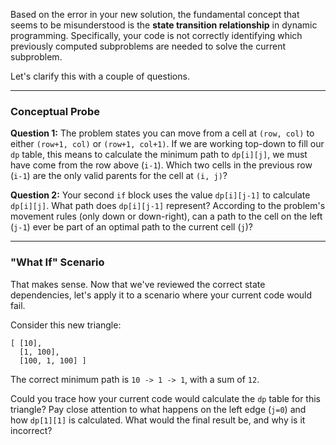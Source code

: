 
Based on the error in your new solution, the fundamental concept that seems to be misunderstood is the **state transition relationship** in dynamic programming. Specifically, your code is not correctly identifying which previously computed subproblems are needed to solve the current subproblem.

Let's clarify this with a couple of questions.

***

### Conceptual Probe

**Question 1:** The problem states you can move from a cell at `(row, col)` to either `(row+1, col)` or `(row+1, col+1)`. If we are working top-down to fill our `dp` table, this means to calculate the minimum path to `dp[i][j]`, we must have come from the row above (`i-1`). Which two cells in the previous row (`i-1`) are the only valid parents for the cell at `(i, j)`?

**Question 2:** Your second `if` block uses the value `dp[i][j-1]` to calculate `dp[i][j]`. What path does `dp[i][j-1]` represent? According to the problem's movement rules (only down or down-right), can a path to the cell on the left (`j-1`) ever be part of an optimal path to the current cell (`j`)?

***

### "What If" Scenario

That makes sense. Now that we've reviewed the correct state dependencies, let's apply it to a scenario where your current code would fail.

Consider this new triangle:
```
[ [10],
  [1, 100],
  [100, 1, 100] ]
```
The correct minimum path is `10 -> 1 -> 1`, with a sum of `12`.

Could you trace how your current code would calculate the `dp` table for this triangle? Pay close attention to what happens on the left edge (`j=0`) and how `dp[1][1]` is calculated. What would the final result be, and why is it incorrect?
